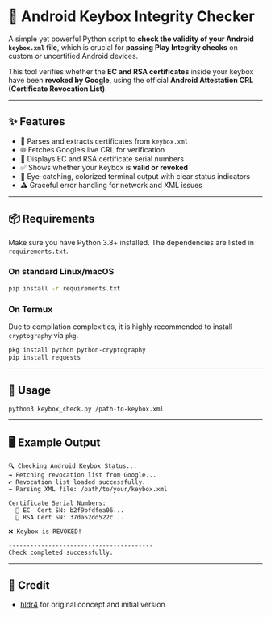 # 🔐 Android Keybox Integrity Checker

A simple yet powerful Python script to **check the validity of your Android `keybox.xml` file**, which is crucial for **passing Play Integrity checks** on custom or uncertified Android devices.

This tool verifies whether the **EC and RSA certificates** inside your keybox have been **revoked by Google**, using the official **Android Attestation CRL (Certificate Revocation List)**.

---

## ✨ Features

- 🧩 Parses and extracts certificates from `keybox.xml`
- 🌐 Fetches Google’s live CRL for verification
- 🔎 Displays EC and RSA certificate serial numbers
- ✅ Shows whether your Keybox is **valid or revoked**
- 🎨 Eye-catching, colorized terminal output with clear status indicators
- ⚠️ Graceful error handling for network and XML issues

---

## 📦 Requirements

Make sure you have Python 3.8+ installed. The dependencies are listed in `requirements.txt`.

### On standard Linux/macOS

```sh
pip install -r requirements.txt
```

### On Termux

Due to compilation complexities, it is highly recommended to install `cryptography` via `pkg`.

```sh
pkg install python python-cryptography
pip install requests
```
---

## 🚀 Usage

```sh
python3 keybox_check.py /path-to-keybox.xml
```
---

## 🖥️ Example Output

```
🔍 Checking Android Keybox Status...
→ Fetching revocation list from Google...
✔ Revocation list loaded successfully.
→ Parsing XML file: /path/to/your/keybox.xml

Certificate Serial Numbers:
  🔹 EC  Cert SN: b2f9bfdfea06...
  🔹 RSA Cert SN: 37da52dd522c...

❌ Keybox is REVOKED!

----------------------------------------
Check completed successfully.
```

---

## 🙌 Credit
- [hldr4](https://gist.github.com/hldr4/b933f584b2e2c3088bcd56eb056587f8) for original concept and initial version
